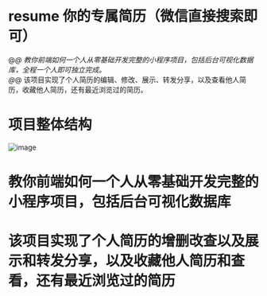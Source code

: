 # resume 你的专属简历（微信直接搜索即可）
@_@  教你前端如何一个人从零基础开发完整的小程序项目，包括后台可视化数据库，全程一个人即可独立完成。<br> 
@_@  该项目实现了个人简历的编辑、修改、展示、转发分享，以及查看他人简历，收藏他人简历，还有最近浏览过的简历。

# 项目整体结构
![image](https://github.com/susuGirl/resume/blob/master/images/projectStructure.png)
# 教你前端如何一个人从零基础开发完整的小程序项目，包括后台可视化数据库
# 该项目实现了个人简历的增删改查以及展示和转发分享，以及收藏他人简历和查看，还有最近浏览过的简历
